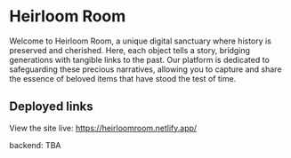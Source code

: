 # Heirloom Room
Welcome to Heirloom Room, a unique digital sanctuary where history is preserved and cherished. Here, each object tells a story, bridging generations with tangible links to the past. Our platform is dedicated to safeguarding these precious narratives, allowing you to capture and share the essence of beloved items that have stood the test of time.

## Deployed links
View the site live: https://heirloomroom.netlify.app/

backend: TBA